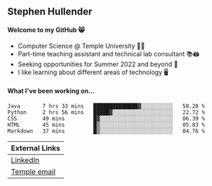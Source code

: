## Stephen Hullender

#### Welcome to my GitHub 😸
  * Computer Science @ Temple University 🍒🦉
  * Part-time teaching assistant and technical lab consultant 📚🖨️
  * Seeking opportunities for Summer 2022 and beyond 🚀
  * I like learning about different areas of technology 🖥️

#### What I've been working on...
<!--START_SECTION:waka-->
```text
Java       7 hrs 33 mins   ██████████████▓░░░░░░░░░░   58.28 % 
Python     2 hrs 56 mins   █████▓░░░░░░░░░░░░░░░░░░░   22.72 % 
CSS        49 mins         █▓░░░░░░░░░░░░░░░░░░░░░░░   06.39 % 
HTML       45 mins         █▒░░░░░░░░░░░░░░░░░░░░░░░   05.83 % 
Markdown   37 mins         █▒░░░░░░░░░░░░░░░░░░░░░░░   04.76 % 
```
<!--END_SECTION:waka-->

| External Links | 
| -------------- |
| [LinkedIn](https://linkedin.com/in/shullender) |
| [Temple email](mailto:stephull@temple.edu) |

<!--
Here are some ideas to get you started:
- 🔭 I’m currently working on ...
- 🌱 I’m currently learning ...
- 👯 I’m looking to collaborate on ...
- 🤔 I’m looking for help with ...
- 💬 Ask me about ...
- 📫 How to reach me: ...
- 😄 Pronouns: ...
- ⚡ Fun fact: ...
-->
